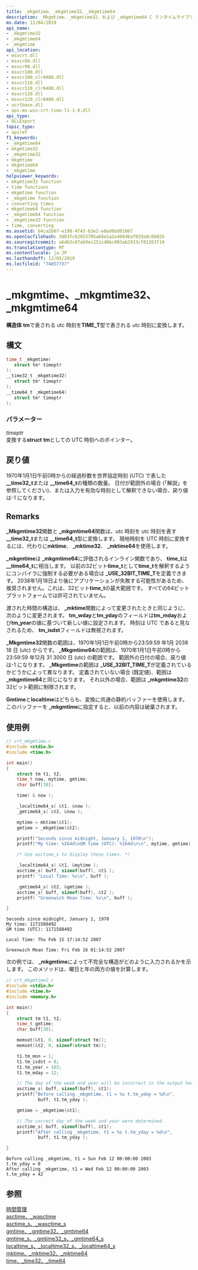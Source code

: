 ```yaml
---
title: _mkgmtime、_mkgmtime32、_mkgmtime64
description: _Mkgmtime、_mkgmtime32、および _mkgmtime64 C ランタイムライブラリ関数について説明し、それらの使用方法の例を示します。
ms.date: 12/04/2019
api_name:
- _mkgmtime32
- _mkgmtime64
- _mkgmtime
api_location:
- msvcrt.dll
- msvcr80.dll
- msvcr90.dll
- msvcr100.dll
- msvcr100_clr0400.dll
- msvcr110.dll
- msvcr110_clr0400.dll
- msvcr120.dll
- msvcr120_clr0400.dll
- ucrtbase.dll
- api-ms-win-crt-time-l1-1-0.dll
api_type:
- DLLExport
topic_type:
- apiref
f1_keywords:
- _mkgmtime64
- mkgmtime32
- _mkgmtime32
- mkgmtime
- mkgmtime64
- _mkgmtime
helpviewer_keywords:
- mkgmtime32 function
- time functions
- mkgmtime function
- _mkgmtime function
- converting times
- mkgmtime64 function
- _mkgmtime64 function
- _mkgmtime32 function
- time, converting
ms.assetid: b4ca2b67-e198-4f43-b3e2-e8ad6bd01867
ms.openlocfilehash: 3d03fc62853705a68e1a2e408d6af833e8c6b02b
ms.sourcegitcommit: a6d63c07ab9ec251c48bc003ab2933cf01263f19
ms.translationtype: MT
ms.contentlocale: ja-JP
ms.lasthandoff: 12/05/2019
ms.locfileid: "74857737"
---
```

# <a name="_mkgmtime-_mkgmtime32-_mkgmtime64"></a>_mkgmtime、_mkgmtime32、_mkgmtime64

**構造体** **tm**で表される utc 時刻を**TIME_T**型で表される utc 時刻に変換します。

## <a name="syntax"></a>構文

```C
time_t _mkgmtime(
   struct tm* timeptr
);
__time32_t _mkgmtime32(
   struct tm* timeptr
);
__time64_t _mkgmtime64(
   struct tm* timeptr
);
```

### <a name="parameters"></a>パラメーター

*timeptr*\
変換する**struct** **tm**としての UTC 時刻へのポインター。

## <a name="return-value"></a>戻り値

1970年1月1日午前0時からの経過秒数を世界協定時刻 (UTC) で表した **__time32_t**または **__time64_t**の種類の数量。 日付が範囲外の場合 (「解説」を参照してください)、または入力を有効な時刻として解釈できない場合、戻り値は-1 になります。

## <a name="remarks"></a>Remarks

**_Mkgmtime32**関数と **_mkgmtime64**関数は、utc 時刻を utc 時刻を表す **__time32_t**または **__time64_t**型に変換します。 現地時刻を UTC 時刻に変換するには、代わりに**mktime**、 **_mktime32**、 **_mktime64**を使用します。

**_mkgmtime**は **_mkgmtime64**に評価されるインライン関数であり、 **time_t**は **__time64_t**に相当します。 以前の32ビット**time_t**として**time_t**を解釈するようにコンパイラに強制する必要がある場合は **_USE_32BIT_TIME_T**を定義できます。 2038年1月18日より後にアプリケーションが失敗する可能性があるため、推奨されません。これは、32ビット**time_t**の最大範囲です。 すべての64ビットプラットフォームでは許可されていません。

渡された時間の構造は、 **_mktime**関数によって変更されたときと同じように、次のように変更されます。 **tm_wday**と**tm_yday**のフィールドは**tm_mday**および**tm_year**の値に基づいて新しい値に設定されます。 時刻は UTC であると見なされるため、 **tm_isdst**フィールドは無視されます。

**_Mkgmtime32**関数の範囲は、1970年1月1日午前0時から23:59:59 年1月 2038 18 日 (utc) からです。 **_Mkgmtime64**の範囲は、1970年1月1日午前0時から23:59:59 年12月 31 3000 日 (utc) の範囲です。 範囲外の日付の場合、戻り値は-1 になります。 **_Mkgmtime**の範囲は **_USE_32BIT_TIME_T**が定義されているかどうかによって異なります。 定義されていない場合 (既定値)、範囲は **_mkgmtime64**と同じになります。 それ以外の場合、範囲は **_mkgmtime32**の32ビット範囲に制限されます。

**Gmtime**と**localtime**はどちらも、変換に共通の静的バッファーを使用します。 このバッファーを **_mkgmtime**に指定すると、以前の内容は破棄されます。

## <a name="examples"></a>使用例

```C
// crt_mkgmtime.c
#include <stdio.h>
#include <time.h>

int main()
{
    struct tm t1, t2;
    time_t now, mytime, gmtime;
    char buff[30];

    time( & now );

    _localtime64_s( &t1, &now );
    _gmtime64_s( &t2, &now );

    mytime = mktime(&t1);
    gmtime = _mkgmtime(&t2);

    printf("Seconds since midnight, January 1, 1970\n");
    printf("My time: %I64d\nGM time (UTC): %I64d\n\n", mytime, gmtime);

    /* Use asctime_s to display these times. */

    _localtime64_s( &t1, &mytime );
    asctime_s( buff, sizeof(buff), &t1 );
    printf( "Local Time: %s\n", buff );

    _gmtime64_s( &t2, &gmtime );
    asctime_s( buff, sizeof(buff), &t2 );
    printf( "Greenwich Mean Time: %s\n", buff );

}
```

```Output
Seconds since midnight, January 1, 1970
My time: 1171588492
GM time (UTC): 1171588492

Local Time: Thu Feb 15 17:14:52 2007

Greenwich Mean Time: Fri Feb 16 01:14:52 2007
```

次の例では、 **_mkgmtime**によって不完全な構造がどのように入力されるかを示します。 このメソッドは、曜日と年の両方の値を計算します。

```C
// crt_mkgmtime2.c
#include <stdio.h>
#include <time.h>
#include <memory.h>

int main()
{
    struct tm t1, t2;
    time_t gmtime;
    char buff[30];

    memset(&t1, 0, sizeof(struct tm));
    memset(&t2, 0, sizeof(struct tm));

    t1.tm_mon = 1;
    t1.tm_isdst = 0;
    t1.tm_year = 103;
    t1.tm_mday = 12;

    // The day of the week and year will be incorrect in the output here.
    asctime_s( buff, sizeof(buff), &t1);
    printf("Before calling _mkgmtime, t1 = %s t.tm_yday = %d\n",
            buff, t1.tm_yday );

    gmtime = _mkgmtime(&t1);

    // The correct day of the week and year were determined.
    asctime_s( buff, sizeof(buff), &t1);
    printf("After calling _mkgmtime, t1 = %s t.tm_yday = %d\n",
            buff, t1.tm_yday );

}
```

```Output
Before calling _mkgmtime, t1 = Sun Feb 12 00:00:00 2003
t.tm_yday = 0
After calling _mkgmtime, t1 = Wed Feb 12 00:00:00 2003
t.tm_yday = 42
```

## <a name="see-also"></a>参照

[時間管理](../../c-runtime-library/time-management.md)\
[asctime、_wasctime](asctime-wasctime.md)\
[asctime_s、_wasctime_s](asctime-s-wasctime-s.md)\
[gmtime、_gmtime32、_gmtime64](gmtime-gmtime32-gmtime64.md)\
[gmtime_s、_gmtime32_s、_gmtime64_s](gmtime-s-gmtime32-s-gmtime64-s.md)\
[localtime_s、_localtime32_s、_localtime64_s](localtime-s-localtime32-s-localtime64-s.md)\
[mktime、_mktime32、_mktime64](mktime-mktime32-mktime64.md)\
[time、_time32、_time64](time-time32-time64.md)
